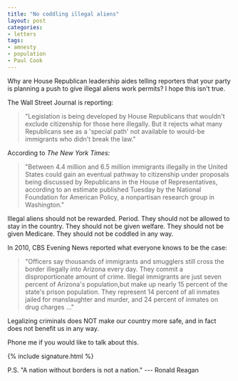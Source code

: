 ```yaml
---
title: "No coddling illegal aliens"
layout: post
categories:
- letters
tags:
- amnesty
- population
- Paul Cook
---
```


Why are House Republican leadership aides telling reporters that your party is planning a push to give illegal aliens work permits? I hope this isn't true.

The Wall Street Journal is reporting:

> "Legislation is being developed by House Republicans that wouldn't exclude citizenship for those here illegally. But it rejects what many Republicans see as a 'special path' not available to would-be immigrants who didn't break the law."

According to *The New York Times:*

> "Between 4.4 million and 6.5 million immigrants illegally in the United States could gain an eventual pathway to citizenship under proposals being discussed by Republicans in the House of Representatives, according to an estimate published Tuesday by the National Foundation for American Policy, a nonpartisan research group in Washington."

Illegal aliens should not be rewarded. Period. They should not be allowed to stay in the country. They should not be given welfare. They should not be given Medicare. They should not be coddled in any way.

In 2010, CBS Evening News reported what everyone knows to be the case:

> "Officers say thousands of immigrants and smugglers still cross the border illegally into Arizona every day. They commit a disproportionate amount of crime. Illegal immigrants are just seven percent of Arizona's population,but make up nearly 15 percent of the state's prison population. They represent 14 percent of all inmates jailed for manslaughter and murder, and 24 percent of inmates on drug charges ..."

Legalizing criminals does NOT make our country more safe, and in fact does not benefit us in any way.

Phone me if you would like to talk about this.

{% include signature.html %}

P.S. "A nation without borders is not a nation." --- Ronald Reagan
